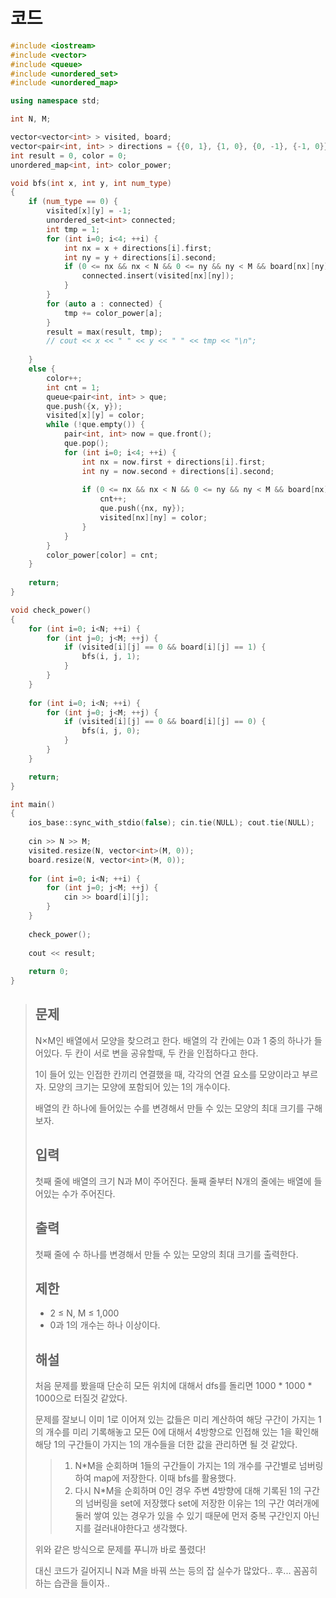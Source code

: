 # 코드

```c++
#include <iostream>
#include <vector>
#include <queue>
#include <unordered_set>
#include <unordered_map>

using namespace std;

int N, M;

vector<vector<int> > visited, board;
vector<pair<int, int> > directions = {{0, 1}, {1, 0}, {0, -1}, {-1, 0}};
int result = 0, color = 0;
unordered_map<int, int> color_power;

void bfs(int x, int y, int num_type)
{
    if (num_type == 0) {
        visited[x][y] = -1;
        unordered_set<int> connected;
        int tmp = 1;
        for (int i=0; i<4; ++i) {
            int nx = x + directions[i].first;
            int ny = y + directions[i].second;
            if (0 <= nx && nx < N && 0 <= ny && ny < M && board[nx][ny] == 1) {
                connected.insert(visited[nx][ny]);
            }
        }
        for (auto a : connected) {
            tmp += color_power[a];
        }
        result = max(result, tmp);
        // cout << x << " " << y << " " << tmp << "\n";
        
    }
    else {
        color++;
        int cnt = 1;
        queue<pair<int, int> > que;
        que.push({x, y});
        visited[x][y] = color;
        while (!que.empty()) {
            pair<int, int> now = que.front();
            que.pop();
            for (int i=0; i<4; ++i) {
                int nx = now.first + directions[i].first;
                int ny = now.second + directions[i].second;
                
                if (0 <= nx && nx < N && 0 <= ny && ny < M && board[nx][ny] == 1 && visited[nx][ny] == 0) {
                    cnt++;
                    que.push({nx, ny});
                    visited[nx][ny] = color;
                }
            }
        }
        color_power[color] = cnt;
    }
    
    return;
}

void check_power()
{
    for (int i=0; i<N; ++i) {
        for (int j=0; j<M; ++j) {
            if (visited[i][j] == 0 && board[i][j] == 1) {
                bfs(i, j, 1);
            }
        }
    }
    
    for (int i=0; i<N; ++i) {
        for (int j=0; j<M; ++j) {
            if (visited[i][j] == 0 && board[i][j] == 0) {
                bfs(i, j, 0);
            }
        }
    }

    return;
}

int main()
{
    ios_base::sync_with_stdio(false); cin.tie(NULL); cout.tie(NULL);
    
    cin >> N >> M;
    visited.resize(N, vector<int>(M, 0));
    board.resize(N, vector<int>(M, 0));
    
    for (int i=0; i<N; ++i) {
        for (int j=0; j<M; ++j) {
            cin >> board[i][j];
        }
    }
    
    check_power();
    
    cout << result;
    
    return 0;
}

```



> ## 문제
>
> N×M인 배열에서 모양을 찾으려고 한다. 배열의 각 칸에는 0과 1 중의 하나가 들어있다. 두 칸이 서로 변을 공유할때, 두 칸을 인접하다고 한다.
>
> 1이 들어 있는 인접한 칸끼리 연결했을 때, 각각의 연결 요소를 모양이라고 부르자. 모양의 크기는 모양에 포함되어 있는 1의 개수이다.
>
> 배열의 칸 하나에 들어있는 수를 변경해서 만들 수 있는 모양의 최대 크기를 구해보자.
>
> ## 입력
>
> 첫째 줄에 배열의 크기 N과 M이 주어진다. 둘째 줄부터 N개의 줄에는 배열에 들어있는 수가 주어진다.
>
> ## 출력
>
> 첫째 줄에 수 하나를 변경해서 만들 수 있는 모양의 최대 크기를 출력한다.
>
> ## 제한
>
> - 2 ≤ N, M ≤ 1,000
>- 0과 1의 개수는 하나 이상이다.
> 
>## 해설
> 
>처음 문제를 봤을때 단순히 모든 위치에 대해서 dfs를 돌리면 1000 * 1000 * 1000으로 터질것 같았다.
> 
>문제를 잘보니 이미 1로 이어져 있는 값들은 미리 계산하여 해당 구간이 가지는 1의 개수를 미리 기록해놓고 모든 0에 대해서 4방향으로 인접해 있는 1을 확인해 해당 1의 구간들이 가지는 1의 개수들을 더한 값을 관리하면 될 것 같았다.
> 
>> 1. N*M을 순회하며 1들의 구간들이 가지는 1의 개수를 구간별로 넘버링 하여 map에 저장한다. 이때 bfs를 활용했다.
> > 2. 다시 N*M을 순회하며 0인 경우 주변 4방향에 대해 기록된 1의 구간의 넘버링을 set에 저장했다 set에 저장한 이유는 1의 구간 여러개에 둘러 쌓여 있는 경우가 있을 수 있기 때문에 먼저 중복 구간인지 아닌지를 걸러내야한다고 생각했다.
>
> 위와 같은 방식으로 문제를 푸니까 바로 풀렸다!
>
> 대신 코드가 길어지니 N과 M을 바꿔 쓰는 등의 잡 실수가 많았다.. 후...  꼼꼼히 하는 습관을 들이자..
